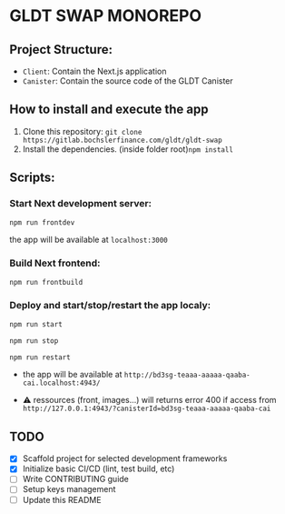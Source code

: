 # GLDT SWAP MONOREPO

## Project Structure:

- `Client`: Contain the Next.js application
- `Canister`: Contain the source code of the GLDT Canister

## How to install and execute the app

1. Clone this repository: `git clone https://gitlab.bochslerfinance.com/gldt/gldt-swap`
2. Install the dependencies. (inside folder root)`npm install`

## Scripts:

### Start Next development server:

```sh
npm run frontdev
```

the app will be available at `localhost:3000`

### Build Next frontend:

```sh
npm run frontbuild
```

### Deploy and start/stop/restart the app localy:

```sh
npm run start
```

```sh
npm run stop
```

```sh
npm run restart
```

- the app will be available at `http://bd3sg-teaaa-aaaaa-qaaba-cai.localhost:4943/`

- ⚠️ ressources (front, images...) will returns error 400 if access from `http://127.0.0.1:4943/?canisterId=bd3sg-teaaa-aaaaa-qaaba-cai`

## TODO

- [x] Scaffold project for selected development frameworks
- [x] Initialize basic CI/CD (lint, test build, etc)
- [ ] Write CONTRIBUTING guide
- [ ] Setup keys management
- [ ] Update this README

